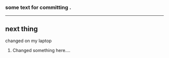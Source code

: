 ### some text for committing . 
----

## next thing 
changed on my laptop


1. Changed something here....
